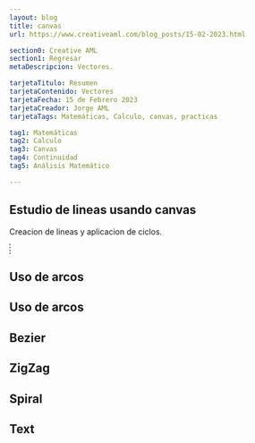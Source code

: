 ```yaml
---
layout: blog
title: canvas
url: https://www.creativeaml.com/blog_posts/15-02-2023.html

section0: Creative AML
section1: Regresar
metaDescripcion: Vectores.

tarjetaTitulo: Resumen
tarjetaContenido: Vectores
tarjetaFecha: 15 de Febrero 2023
tarjetaCreador: Jorge AML
tarjetaTags: Matemáticas, Calculo, canvas, practicas 

tag1: Matemáticas
tag2: Calculo
tag3: Canvas
tag4: Continuidad
tag5: Análisis Matemático

---
```

<h2>Estudio de lineas usando canvas</h2>
<p>Creacion de lineas y aplicacion de ciclos.</p>
<div id="myCanvasContainer">
    <canvas id="myCanvas" width="700" height="250" style="border: 1px dashed grey"></canvas>
</div>
<h2>Uso de arcos</h2>
<div id="myCanvasContainer">
    <canvas id="myArc" width="700" height="250"></canvas>
</div>
<h2>Uso de arcos</h2>
<div id="myCanvasB">
    <canvas id="myQuadratic" width="700" height="250"></canvas>
</div>
<h2>Bezier</h2>
<div id="myCanvasC">
    <canvas id="myCanvasCC" width="700" height="250"></canvas>
</div>
<h2>ZigZag</h2>
<div id="">
    <canvas id="Zigzag" width="700" height="250"></canvas>
</div>
<h2>Spiral</h2>
<div id="">
    <canvas id="Spiral" width="700" height="250"></canvas>
</div>
<h2>Text</h2>
<div id="">
    <canvas id="Text" width="700" height="250"></canvas>
</div>
<h2></h2>
<div>
    <canvas id="Tshadow" width="700" height="250"></canvas>
</div>
<script src="../assets/javascripts/15-02-2023.js"></script>

